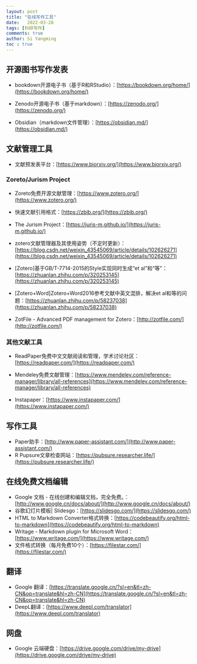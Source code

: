 ```yaml
---
layout: post
title: "在线写作工具"
date:   2022-03-28
tags: [科研写作]
comments: true
author: Si Yangming
toc : true
---
```


## 开源图书写作发表

* bookdown开源电子书（基于R和RStudio）：[https://bookdown.org/home/](https://bookdown.org/home/)

* Zenodo开源电子书（基于markdown）：[https://zenodo.org/](https://zenodo.org/)
* Obsidian（markdown文件管理）：[https://obsidian.md/](https://obsidian.md/)

## 文献管理工具

* 文献预发表平台：[https://www.biorxiv.org/](https://www.biorxiv.org/)

### Zoreto/Jurism Project

* Zoreto免费开源文献管理：[https://www.zotero.org/](https://www.zotero.org/)

* 快速文献引用格式：[https://zbib.org/](https://zbib.org/)
* The Jurism Project：[https://juris-m.github.io/](https://juris-m.github.io/)
* zotero文献管理器及其使用姿势（不定时更新）：[https://blog.csdn.net/weixin_43545069/article/details/102626271](https://blog.csdn.net/weixin_43545069/article/details/102626271)
* [Zotero]基于GB/T-7714-2015的Style实现同时生成“et al”和“等”：[https://zhuanlan.zhihu.com/p/320253145](https://zhuanlan.zhihu.com/p/320253145)
* [Zotero+Word]Zotero+Word2016参考文献中英文混排，解决et al和等的问题：[https://zhuanlan.zhihu.com/p/58237038](https://zhuanlan.zhihu.com/p/58237038)
* ZotFile - Advanced PDF management for Zotero：[http://zotfile.com/](http://zotfile.com/)



### 其他文献工具

* ReadPaper免费中文文献阅读和管理，学术讨论社区：[https://readpaper.com/](https://readpaper.com/)
* Mendeley免费文献管理：[https://www.mendeley.com/reference-manager/library/all-references](https://www.mendeley.com/reference-manager/library/all-references)

* Instapaper：[https://www.instapaper.com/](https://www.instapaper.com/)



## 写作工具

- Paper助手：[http://www.paper-assistant.com/](http://www.paper-assistant.com/)
- R Pupsure文章检查网站：[https://pubsure.researcher.life/](https://pubsure.researcher.life/)

## 在线免费文档编辑

- Google 文档 - 在线创建和编辑文档，完全免费。：[http://www.google.cn/docs/about/](http://www.google.cn/docs/about/)
- 谷歌幻灯片模板| Slidesgo：[https://slidesgo.com/](https://slidesgo.com/)
- HTML to Markdown Converter格式转换：[https://codebeautify.org/html-to-markdown](https://codebeautify.org/html-to-markdown)
- Writage - Markdown plugin for Microsoft Word：[https://www.writage.com/](https://www.writage.com/)
- 文件格式转换（每月免费10个）：[https://filestar.com/](https://filestar.com/)

## 翻译

- Google 翻译：[https://translate.google.cn/?sl=en&tl=zh-CN&op=translate&hl=zh-CN](https://translate.google.cn/?sl=en&tl=zh-CN&op=translate&hl=zh-CN)
- DeepL翻译：[https://www.deepl.com/translator](https://www.deepl.com/translator)

## 网盘

- Google 云端硬盘：[https://drive.google.com/drive/my-drive](https://drive.google.com/drive/my-drive)